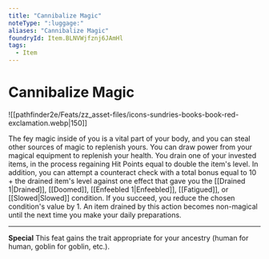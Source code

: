 ```yaml
---
title: "Cannibalize Magic"
noteType: ":luggage:"
aliases: "Cannibalize Magic"
foundryId: Item.BLNVWjfznj6JAmHl
tags:
  - Item
---
```


# Cannibalize Magic
![[pathfinder2e/Feats/zz_asset-files/icons-sundries-books-book-red-exclamation.webp|150]]

The fey magic inside of you is a vital part of your body, and you can steal other sources of magic to replenish yours. You can draw power from your magical equipment to replenish your health. You drain one of your invested items, in the process regaining Hit Points equal to double the item's level. In addition, you can attempt a counteract check with a total bonus equal to 10 + the drained item's level against one effect that gave you the [[Drained 1|Drained]], [[Doomed]], [[Enfeebled 1|Enfeebled]], [[Fatigued]], or [[Slowed|Slowed]] condition. If you succeed, you reduce the chosen condition's value by 1. An item drained by this action becomes non-magical until the next time you make your daily preparations.

* * *

**Special** This feat gains the trait appropriate for your ancestry (human for human, goblin for goblin, etc.).
